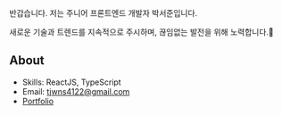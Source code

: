 반갑습니다. 저는 주니어 프론트엔드 개발자 박서준입니다.

새로운 기술과 트렌드를 지속적으로 주시하며,
끊임없는 발전을 위해 노력합니다.🤔

## About

- Skills: ReactJS, TypeScript
- Email: tjwns4122@gmail.com
- [Portfolio](https://seojune1227.notion.site/Park-SeoJune-0b265815d96b43d1be39541bc82d791a)

<!--
**ParkSeoJune/ParkSeoJune** is a ✨ _special_ ✨ repository because its `README.md` (this file) appears on your GitHub profile.

Here are some ideas to get you started:

- 🔭 I’m currently working on ...
- 🌱 I’m currently learning ...
- 👯 I’m looking to collaborate on ...
- 🤔 I’m looking for help with ...
- 💬 Ask me about ...
- 📫 How to reach me: ...
- 😄 Pronouns: ...
- ⚡ Fun fact: ...
-->
